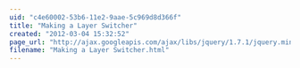 ```yaml
---
uid: "c4e60002-53b6-11e2-9aae-5c969d8d366f"
title: "Making a Layer Switcher"
created: "2012-03-04 15:32:52"
page_url: "http://ajax.googleapis.com/ajax/libs/jquery/1.7.1/jquery.min.js"
filename: "Making a Layer Switcher.html"
---
```

